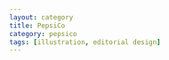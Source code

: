 ```yaml
---
layout: category
title: PepsiCo
category: pepsico
tags: [illustration, editorial design]
---
```

